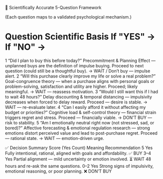 🧠 Scientifically Accurate 5-Question Framework

(Each question maps to a validated psychological mechanism.)

#	Question	Scientific Basis	If "YES" →	If "NO" →
1	“Did I plan to buy this before today?”	Precommitment & Planning Effect — unplanned buys are the definition of impulse buying.	Proceed to next question (could still be a thoughtful buy).	→ WAIT / Don’t buy — impulse alert.
2	“Will this purchase clearly improve my life or solve a real problem?”	Goal-congruence theory — when a purchase aligns with personal goals or problem-solving, satisfaction and utility are higher.	Proceed; likely meaningful.	→ WAIT — reassess motivation.
3	“Would I still want this if I had to wait 48 hours?”	Delay discounting & temporal distancing — impulsivity decreases when forced to delay reward.	Proceed — desire is stable.	→ WAIT — re-evaluate later.
4	“Can I easily afford it without affecting my budget or priorities?”	Cognitive load & self-control theory — financial strain triggers regret and stress.	Proceed — financially viable.	→ DON’T BUY — risk to stability.
5	“Am I emotionally neutral right now (not stressed, sad, or bored)?”	Affective forecasting & emotional regulation research — strong emotions distort perceived value and lead to post-purchase regret.	Proceed — rational state.	→ WAIT — emotion-driven urge.


✅ Decision Summary
Score (Yes Count)	Meaning	Recommendation
5 Yes	Fully intentional, rational, aligned with goals and affordability.	✅ BUY
3–4 Yes	Partial alignment — mild uncertainty or emotion involved.	⏳ WAIT 48 hours and re-ask the same questions.
0–2 Yes	Strong signs of impulsivity, emotional reasoning, or poor planning.	❌ DON’T BUY
